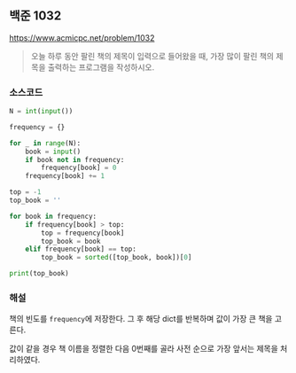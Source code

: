 ## 백준 1032
https://www.acmicpc.net/problem/1032

> 오늘 하루 동안 팔린 책의 제목이 입력으로 들어왔을 때, 가장 많이 팔린 책의 제목을 출력하는 프로그램을 작성하시오.

### 소스코드
```py
N = int(input())

frequency = {}

for _ in range(N):
    book = input()
    if book not in frequency:
        frequency[book] = 0
    frequency[book] += 1

top = -1
top_book = ''

for book in frequency:
    if frequency[book] > top:
        top = frequency[book]
        top_book = book
    elif frequency[book] == top:
        top_book = sorted([top_book, book])[0]

print(top_book)


```

### 해설
책의 빈도를 `frequency`에 저장한다. 그 후 해당 dict를 반복하며 값이 가장 큰 책을 고른다.

값이 같을 경우 책 이름을 정렬한 다음 0번째를 골라 사전 순으로 가장 앞서는 제목을 처리하였다.
